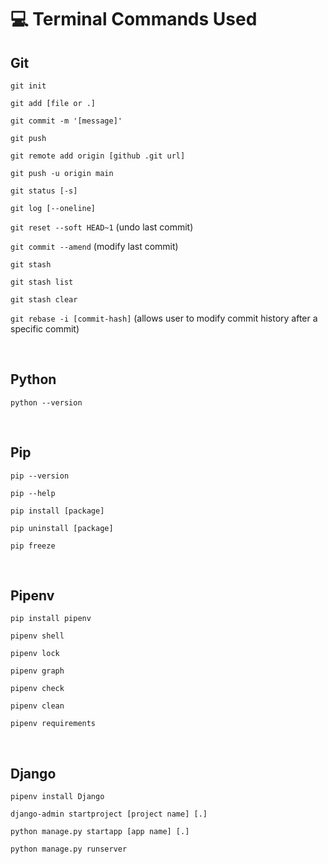 
# 💻 Terminal Commands Used


## Git

`git init`

`git add [file or .]`

`git commit -m '[message]'`

`git push `


`git remote add origin [github .git url]`

`git push -u origin main`


`git status [-s]`

`git log [--oneline]`

`git reset --soft HEAD~1` (undo last commit)

`git commit --amend` (modify last commit)


`git stash`

`git stash list`

`git stash clear`


`git rebase -i [commit-hash]` (allows user to modify commit history after a specific commit)


</br>

## Python

`python --version`


</br>

## Pip

`pip --version`

`pip --help`

`pip install [package]`

`pip uninstall [package]`

`pip freeze`


</br>

## Pipenv

`pip install pipenv`

`pipenv shell`

`pipenv lock`

`pipenv graph`

`pipenv check`

`pipenv clean`

`pipenv requirements`


</br>

## Django

`pipenv install Django`

`django-admin startproject [project name] [.]`

`python manage.py startapp [app name] [.]`

`python manage.py runserver`
